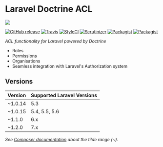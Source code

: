 # Laravel Doctrine ACL

<img src="https://cloud.githubusercontent.com/assets/7728097/12727113/9e4fbc48-c91b-11e5-9987-e263eee9db12.jpg"/>

[![GitHub release](https://img.shields.io/github/release/laravel-doctrine/acl.svg?style=flat-square)](https://packagist.org/packages/laravel-doctrine/acl)
[![Travis](https://img.shields.io/travis/laravel-doctrine/acl.svg?style=flat-square)](https://travis-ci.org/laravel-doctrine/acl)
[![StyleCI](https://styleci.io/repos/39161118/shield)](https://styleci.io/repos/39161118)
[![Scrutinizer](https://img.shields.io/scrutinizer/g/laravel-doctrine/acl.svg?style=flat-square)](https://github.com/laravel-doctrine/acl)
[![Packagist](https://img.shields.io/packagist/dm/laravel-doctrine/acl.svg?style=flat-square)](https://packagist.org/packages/laravel-doctrine/acl)
[![Packagist](https://img.shields.io/packagist/dt/laravel-doctrine/acl.svg?style=flat-square)](https://packagist.org/packages/laravel-doctrine/acl)

*ACL functionality for Laravel powered by Doctrine*

* Roles
* Permissions
* Organisations
* Seamless integration with Laravel's Authorization system

## Versions

Version | Supported Laravel Versions
:---------|:----------
~1.0.14 |  5.3
~1.0.15 |  5.4, 5.5, 5.6
~1.1.0 | 6.x
~1.2.0 | 7.x

_See [Composer documentation](https://getcomposer.org/doc/articles/versions.md#tilde-version-range-) about the tilde range (~)._
